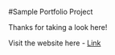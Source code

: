 #Sample Portfolio Project

Thanks for taking a look here!

Visit the website here - [Link](https://prabhu30.github.io/portfolio-project/)
